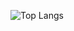 ![Top Langs](https://github-readme-stats-one-lake-65.vercel.app//api/top-langs/?username=jake-t-dev\&hide_progress=true)
